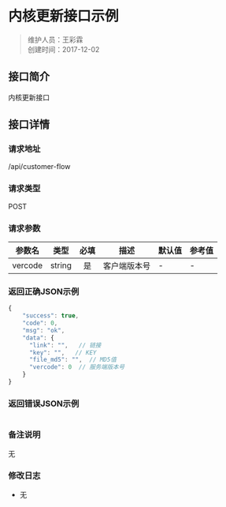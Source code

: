 # 内核更新接口示例
>维护人员：王彩霖  
>创建时间：2017-12-02

## 接口简介
内核更新接口  

## 接口详情

### 请求地址
/api/customer-flow

### 请求类型
POST

### 请求参数
| 参数名 | 类型 | 必填 | 描述 | 默认值 | 参考值 |
| --- | :---: | :---: | --- | --- | --- |
| vercode | string | 是 | 客户端版本号 | - | - |

### 返回正确JSON示例
```javascript
{
    "success": true,
    "code": 0,
    "msg": "ok",
    "data": {
      "link": "",   // 链接
      "key": "",   // KEY
      "file_md5": "",  // MD5值
      "vercode": 0  // 服务端版本号
    }
}
```
### 返回错误JSON示例
```javascript

```

### 备注说明
无

### 修改日志
- 无
